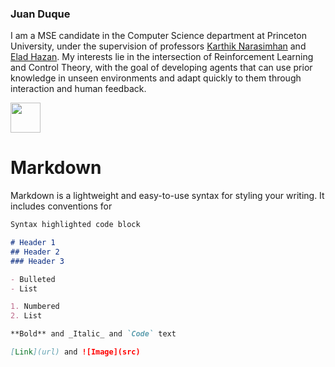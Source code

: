 <div class="content">
  <div class="text">
    <h3><strong>Juan Duque</strong></h3>
    <p>I am a MSE candidate in the Computer Science department at Princeton University, under the         supervision of professors <a href="https://www.cs.princeton.edu/~karthikn/">Karthik Narasimhan</a>     and <a href="https://www.ehazan.com/">Elad Hazan</a>. My interests lie in the intersection of         Reinforcement Learning and Control Theory, with the goal of developing agents that can use             prior knowledge in unseen environments and adapt quickly to them through interaction and human         feedback. </p>
  </div>
  <img src="https://juanduquevan.github.io/docs/assets/juan_duque_picture.jpg" width="48">
</div>

# Markdown

Markdown is a lightweight and easy-to-use syntax for styling your writing. It includes conventions for

```markdown
Syntax highlighted code block

# Header 1
## Header 2
### Header 3

- Bulleted
- List

1. Numbered
2. List

**Bold** and _Italic_ and `Code` text

[Link](url) and ![Image](src)
```

